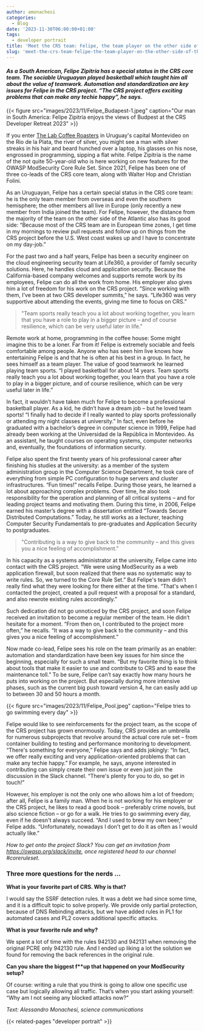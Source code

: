 ```yaml
---
author: amonachesi
categories:
  - Blog
date: '2023-11-30T06:00:00+01:00'
tags:
  - developer portrait
title: 'Meet the CRS team: Felipe, the team player on the other side of the Atlantic'
slug: 'meet-the-crs-team-felipe-the-team-player-on-the-other-side-of-the-atlantic'
---
```



#### *As a South American, Felipe Zipitría has a special status in the CRS core team. The sociable Uruguayan played basketball which taught him all about the value of teamwork. Automation and standardization are key issues for Felipe in the CRS project. “The CRS project offers exciting problems that can make any techie happy”, he says.*

{{< figure src="images/2023/11/Felipe_Budapest-1.jpeg" caption="Our man in South America: Felipe Zipitría enjoys the views of Budpest at the CRS Developer Retreat 2023" >}}

If you enter [The Lab Coffee Roasters](https://thelab.com.uy/) in Uruguay's capital Montevideo on the Rio de la Plata, the river of silver, you might see a man with silver streaks in his hair and beard hunched over a laptop, his glasses on his nose, engrossed in programming, sipping a flat white. Felipe Zipitría is the name of the not quite 50-year-old who is here working on new features for the OWASP ModSecurity Core Rule Set. Since 2021, Felipe has been one of three co-leads of the CRS core team, along with Walter Hop and Christian Folini.

As an Uruguayan, Felipe has a certain special status in the CRS core team: he is the only team member from overseas and even the southern hemisphere; the other members all live in Europe (only recently a new member from India joined the team). For Felipe, however, the distance from the majority of the team on the other side of the Atlantic also has its good side: “Because most of the CRS team are in European time zones, I get time in my mornings to review pull requests and follow up on things from the CRS project before the U.S. West coast wakes up and I have to concentrate on my day-job.”

For the past two and a half years, Felipe has been a security engineer on the cloud engineering security team at Life360, a provider of family security solutions. Here, he handles cloud and application security. Because the California-based company welcomes and supports remote work by its employees, Felipe can do all the work from home. His employer also gives him a lot of freedom for his work on the CRS project. “Since working with them, I’ve been at two CRS developer summits,” he says. “Life360 was very supportive about attending the events, giving me time to focus on CRS.”

> "Team sports really teach you a lot about working together, you learn that you have a role to play in a bigger picture – and of course resilience, which can be very useful later in life."

Remote work at home, programming in the coffee house: Some might imagine this to be a loner. Far from it! Felipe is extremely sociable and feels comfortable among people. Anyone who has seen him live knows how entertaining Felipe is and that he is often at his best in a group. In fact, he sees himself as a team player. The value of good teamwork he learned playing team sports. “I played basketball for about 14 years. Team sports really teach you a lot about working together, you learn that you have a role to play in a bigger picture, and of course resilience, which can be very useful later in life.”

In fact, it wouldn’t have taken much for Felipe to become a professional basketball player. As a kid, he didn’t have a dream job – but he loved team sports! “I finally had to decide if I really wanted to play sports professionally or attending my night classes at university.” In fact, even before he graduated with a bachelor’s degree in computer science in 1999, Felipe had already been working at the Universidad de la República in Montevideo. As an assistant, he taught courses on operating systems, computer networks and, eventually, the foundations of information security.

Felipe also spent the first twenty years of his professional career after finishing his studies at the university: as a member of the system administration group in the Computer Science Department, he took care of everything from simple PC configuration to huge servers and cluster infrastructures. “Fun times!” recalls Felipe. During those years, he learned a lot about approaching complex problems. Over time, he also took responsibility for the operation and planning of all critical systems – and for leading project teams and motivating them. During this time, in 2006, Felipe earned his master’s degree with a dissertation entitled “Towards Secure Distributed Computations.” Today, he still works as a lecturer, teaching Computer Security Fundamentals to pre-graduates and Application Security to postgraduates.

> "Contributing is a way to give back to the community – and this gives you a nice feeling of accomplishment."

In his capacity as a systems administrator at the university, Felipe came into contact with the CRS project. “We were using ModSecurity as a web application firewall, but soon realized that there was no systematic way to write rules. So, we turned to the Core Rule Set.” But Felipe's team didn't really find what they were looking for there either at the time. “That's when I contacted the project, created a pull request with a proposal for a standard, and also rewrote existing rules accordingly.”

Such dedication did not go unnoticed by the CRS project, and soon Felipe received an invitation to become a regular member of the team. He didn’t hesitate for a moment. “From then on, I contributed to the project more often,” he recalls. “It was a way to give back to the community – and this gives you a nice feeling of accomplishment.”

Now made co-lead, Felipe sees his role on the team primarily as an enabler: automation and standardization have been key issues for him since the beginning, especially for such a small team. “But my favorite thing is to think about tools that make it easier to use and contribute to CRS and to ease the maintenance toll.” To be sure, Felipe can’t say exactly how many hours he puts into working on the project. But especially during more intensive phases, such as the current big push toward version 4, he can easily add up to between 30 and 50 hours a month.

{{< figure src="images/2023/11/Felipe_Pool.jpeg" caption="Felipe tries to go swimming every day" >}}

Felipe would like to see reinforcements for the project team, as the scope of the CRS project has grown enormously. Today, CRS provides an umbrella for numerous subprojects that revolve around the actual core rule set – from container building to testing and performance monitoring to development. “There's something for everyone,” Felipe says and adds jokingly: “In fact, we offer really exciting and very application-oriented problems that can make any techie happy.” For example, he says, anyone interested in contributing can simply create their own issue or even just join the discussion in the Slack channel. “There's plenty for you to do, so get in touch!”

However, his employer is not the only one who allows him a lot of freedom; after all, Felipe is a family man. When he is not working for his employer or the CRS project, he likes to read a good book – preferably crime novels, but also science fiction – or go for a walk. He tries to go swimming every day, even if he doesn't always succeed. “And I used to brew my own beer,” Felipe adds. “Unfortunately, nowadays I don't get to do it as often as I would actually like.”

*How to get onto the project Slack? You can get an invitation from <https://owasp.org/slack/invite>, once registered head to our channel #coreruleset.*

### Three more questions for the nerds ...

**What is your favorite part of CRS. Why is that?**

I would say the SSRF detection rules. It was a debt we had since some time, and it is a difficult topic to solve properly. We provide only partial protection, because of DNS Rebinding attacks, but we have added rules in PL1 for automated cases and PL2 covers additional specific attacks.

**What is your favorite rule and why?**

We spent a lot of time with the rules 942130 and 942131 when removing the original PCRE only 942130 rule. And I ended up liking a lot the solution we found for removing the back references in the original rule.

**Can you share the biggest f\*\*up that happened on your ModSecurity setup?**

Of course: writing a rule that you think is going to allow one specific use case but logically allowing all traffic. That’s when you start asking yourself: “Why am I not seeing any blocked attacks now?”

*Text: Alessandro Monachesi, science communications*

{{< related-pages "developer portrait" >}}
